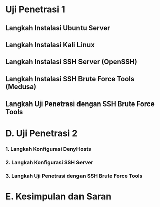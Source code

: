 # Uji Penetrasi 1

## Langkah Instalasi Ubuntu Server

## Langkah Instalasi Kali Linux

## Langkah Instalasi SSH Server (OpenSSH)

## Langkah Instalasi SSH Brute Force Tools (Medusa)

## Langkah Uji Penetrasi dengan SSH Brute Force Tools

# D. Uji Penetrasi 2

### 1. Langkah Konfigurasi DenyHosts

### 2. Langkah Konfigurasi SSH Server

### 3. Langkah Uji Penetrasi dengan SSH Brute Force Tools

# E. Kesimpulan dan Saran